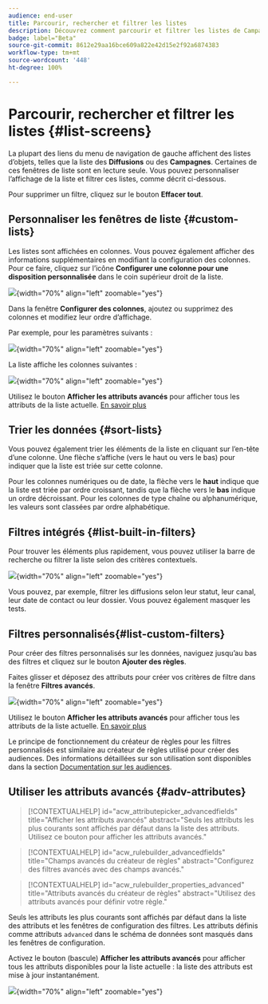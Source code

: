 ```yaml
---
audience: end-user
title: Parcourir, rechercher et filtrer les listes
description: Découvrez comment parcourir et filtrer les listes de Campaign Web v8
badge: label="Beta"
source-git-commit: 8612e29aa16bce609a822e42d15e2f92a6874383
workflow-type: tm+mt
source-wordcount: '448'
ht-degree: 100%

---
```



# Parcourir, rechercher et filtrer les listes {#list-screens}

La plupart des liens du menu de navigation de gauche affichent des listes d’objets, telles que la liste des **Diffusions** ou des **Campagnes**. Certaines de ces fenêtres de liste sont en lecture seule. Vous pouvez personnaliser l’affichage de la liste et filtrer ces listes, comme décrit ci-dessous.

Pour supprimer un filtre, cliquez sur le bouton **Effacer tout**.

## Personnaliser les fenêtres de liste {#custom-lists}

Les listes sont affichées en colonnes. Vous pouvez également afficher des informations supplémentaires en modifiant la configuration des colonnes. Pour ce faire, cliquez sur l’icône **Configurer une colonne pour une disposition personnalisée** dans le coin supérieur droit de la liste.

![](assets/config-columns.png){width="70%" align="left" zoomable="yes"}

Dans la fenêtre **Configurer des colonnes**, ajoutez ou supprimez des colonnes et modifiez leur ordre d’affichage.

Par exemple, pour les paramètres suivants :

![](assets/columns.png){width="70%" align="left" zoomable="yes"}

La liste affiche les colonnes suivantes :

![](assets/column-sample.png){width="70%" align="left" zoomable="yes"}

Utilisez le bouton **Afficher les attributs avancés** pour afficher tous les attributs de la liste actuelle. [En savoir plus](#adv-attributes)

## Trier les données {#sort-lists}

Vous pouvez également trier les éléments de la liste en cliquant sur l’en-tête d’une colonne. Une flèche s’affiche (vers le haut ou vers le bas) pour indiquer que la liste est triée sur cette colonne.

Pour les colonnes numériques ou de date, la flèche vers le **haut** indique que la liste est triée par ordre croissant, tandis que la flèche vers le **bas** indique un ordre décroissant. Pour les colonnes de type chaîne ou alphanumérique, les valeurs sont classées par ordre alphabétique.

## Filtres intégrés {#list-built-in-filters}

Pour trouver les éléments plus rapidement, vous pouvez utiliser la barre de recherche ou filtrer la liste selon des critères contextuels.

![](assets/filter.png){width="70%" align="left" zoomable="yes"}

Vous pouvez, par exemple, filtrer les diffusions selon leur statut, leur canal, leur date de contact ou leur dossier. Vous pouvez également masquer les tests.

## Filtres personnalisés{#list-custom-filters}

Pour créer des filtres personnalisés sur les données, naviguez jusqu’au bas des filtres et cliquez sur le bouton **Ajouter des règles**.

Faites glisser et déposez des attributs pour créer vos critères de filtre dans la fenêtre **Filtres avancés**.

![](assets/custom-filter.png){width="70%" align="left" zoomable="yes"}

Utilisez le bouton **Afficher les attributs avancés** pour afficher tous les attributs de la liste actuelle. [En savoir plus](#adv-attributes)

Le principe de fonctionnement du créateur de règles pour les filtres personnalisés est similaire au créateur de règles utilisé pour créer des audiences. Des informations détaillées sur son utilisation sont disponibles dans la section [Documentation sur les audiences](../audience/segment-builder.md).

## Utiliser les attributs avancés {#adv-attributes}

>[!CONTEXTUALHELP]
>id="acw_attributepicker_advancedfields"
>title="Afficher les attributs avancés"
>abstract="Seuls les attributs les plus courants sont affichés par défaut dans la liste des attributs. Utilisez ce bouton pour afficher les attributs avancés."

>[!CONTEXTUALHELP]
>id="acw_rulebuilder_advancedfields"
>title="Champs avancés du créateur de règles"
>abstract="Configurez des filtres avancés avec des champs avancés."

>[!CONTEXTUALHELP]
>id="acw_rulebuilder_properties_advanced"
>title="Attributs avancés du créateur de règles"
>abstract="Utilisez des attributs avancés pour définir votre règle."


Seuls les attributs les plus courants sont affichés par défaut dans la liste des attributs et les fenêtres de configuration des filtres. Les attributs définis comme attributs `advanced` dans le schéma de données sont masqués dans les fenêtres de configuration.

Activez le bouton (bascule) **Afficher les attributs avancés** pour afficher tous les attributs disponibles pour la liste actuelle : la liste des attributs est mise à jour instantanément.


![](assets/adv-toggle.png){width="70%" align="left" zoomable="yes"}
